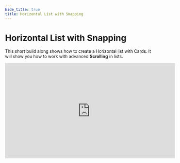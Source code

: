 ```yaml
---
hide_title: true
title: Horizontal List with Snapping
---
```


# Horizontal List with Snapping

This short build along shows how to create a Horizontal list with Cards. It will show you how to work with advanced **Scrolling** in lists.

<iframe width="560" height="315" src="https://www.youtube-nocookie.com/embed/x0nWHv2uCHI" title="YouTube video player" frameBorder="0" allow="accelerometer; autoplay; clipboard-write; encrypted-media; gyroscope; picture-in-picture" allowFullScreen></iframe>
